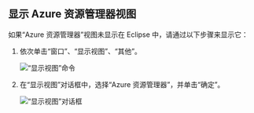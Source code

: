## <a name="display-the-azure-explorer-view"></a>显示 Azure 资源管理器视图

如果“Azure 资源管理器”视图未显示在 Eclipse 中，请通过以下步骤来显示它：

1. 依次单击“窗口”、“显示视图”、“其他”。

   ![“显示视图”命令](media/azure-toolkit-for-eclipse-show-azure-explorer/show-az-exp-01.png)

2. 在“显示视图”对话框中，选择“Azure 资源管理器”，并单击“确定”。

   ![“显示视图”对话框](media/azure-toolkit-for-eclipse-show-azure-explorer/show-az-exp-02.png)

